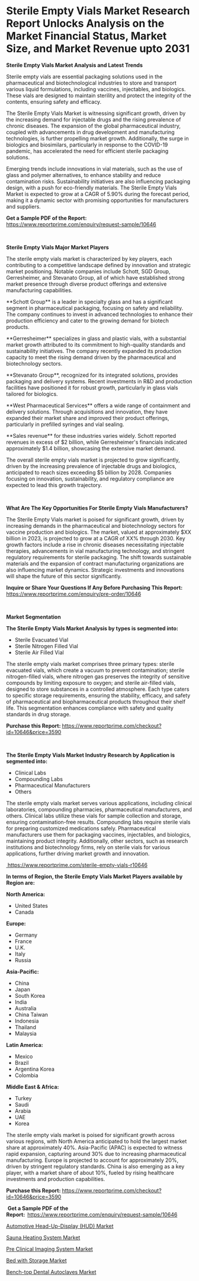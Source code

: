 <p><h1>Sterile Empty Vials Market Research Report Unlocks Analysis on the Market Financial Status, Market Size, and Market Revenue upto 2031</h1></p><p><strong>Sterile Empty Vials Market Analysis and Latest Trends</strong></p>
<p><p>Sterile empty vials are essential packaging solutions used in the pharmaceutical and biotechnological industries to store and transport various liquid formulations, including vaccines, injectables, and biologics. These vials are designed to maintain sterility and protect the integrity of the contents, ensuring safety and efficacy.</p><p>The Sterile Empty Vials Market is witnessing significant growth, driven by the increasing demand for injectable drugs and the rising prevalence of chronic diseases. The expansion of the global pharmaceutical industry, coupled with advancements in drug development and manufacturing technologies, is further propelling market growth. Additionally, the surge in biologics and biosimilars, particularly in response to the COVID-19 pandemic, has accelerated the need for efficient sterile packaging solutions.</p><p>Emerging trends include innovations in vial materials, such as the use of glass and polymer alternatives, to enhance stability and reduce contamination risks. Sustainability initiatives are also influencing packaging design, with a push for eco-friendly materials. The Sterile Empty Vials Market is expected to grow at a CAGR of 5.90% during the forecast period, making it a dynamic sector with promising opportunities for manufacturers and suppliers.</p></p>
<p><strong>Get a Sample PDF of the Report:&nbsp;</strong> <a href="https://www.reportprime.com/enquiry/request-sample/10646">https://www.reportprime.com/enquiry/request-sample/10646</a></p>
<p>&nbsp;</p>
<p><strong>Sterile Empty Vials Major Market Players</strong></p>
<p><p>The sterile empty vials market is characterized by key players, each contributing to a competitive landscape defined by innovation and strategic market positioning. Notable companies include Schott, SGD Group, Gerresheimer, and Stevanato Group, all of which have established strong market presence through diverse product offerings and extensive manufacturing capabilities.</p><p>**Schott Group** is a leader in specialty glass and has a significant segment in pharmaceutical packaging, focusing on safety and reliability. The company continues to invest in advanced technologies to enhance their production efficiency and cater to the growing demand for biotech products.</p><p>**Gerresheimer** specializes in glass and plastic vials, with a substantial market growth attributed to its commitment to high-quality standards and sustainability initiatives. The company recently expanded its production capacity to meet the rising demand driven by the pharmaceutical and biotechnology sectors.</p><p>**Stevanato Group**, recognized for its integrated solutions, provides packaging and delivery systems. Recent investments in R&D and production facilities have positioned it for robust growth, particularly in glass vials tailored for biologics.</p><p>**West Pharmaceutical Services** offers a wide range of containment and delivery solutions. Through acquisitions and innovation, they have expanded their market share and improved their product offerings, particularly in prefilled syringes and vial sealing.</p><p>**Sales revenue** for these industries varies widely. Schott reported revenues in excess of $2 billion, while Gerresheimer's financials indicated approximately $1.4 billion, showcasing the extensive market demand.</p><p>The overall sterile empty vials market is projected to grow significantly, driven by the increasing prevalence of injectable drugs and biologics, anticipated to reach sizes exceeding $5 billion by 2028. Companies focusing on innovation, sustainability, and regulatory compliance are expected to lead this growth trajectory.</p></p>
<p>&nbsp;</p>
<p><strong>What Are The Key Opportunities For Sterile Empty Vials Manufacturers?</strong></p>
<p><p>The Sterile Empty Vials market is poised for significant growth, driven by increasing demands in the pharmaceutical and biotechnology sectors for vaccine production and biologics. The market, valued at approximately $XX billion in 2023, is projected to grow at a CAGR of XX% through 2030. Key growth factors include a rise in chronic diseases necessitating injectable therapies, advancements in vial manufacturing technology, and stringent regulatory requirements for sterile packaging. The shift towards sustainable materials and the expansion of contract manufacturing organizations are also influencing market dynamics. Strategic investments and innovations will shape the future of this sector significantly.</p></p>
<p><strong>Inquire or Share Your Questions If Any Before Purchasing This Report:</strong> <a href="https://www.reportprime.com/enquiry/pre-order/10646">https://www.reportprime.com/enquiry/pre-order/10646</a></p>
<p>&nbsp;</p>
<p><strong>Market Segmentation</strong></p>
<p><strong>The Sterile Empty Vials Market Analysis by types is segmented into:</strong></p>
<p><ul><li>Sterile Evacuated Vial</li><li>Sterile Nitrogen Filled Vial</li><li>Sterile Air Filled Vial</li></ul></p>
<p><p>The sterile empty vials market comprises three primary types: sterile evacuated vials, which create a vacuum to prevent contamination; sterile nitrogen-filled vials, where nitrogen gas preserves the integrity of sensitive compounds by limiting exposure to oxygen; and sterile air-filled vials, designed to store substances in a controlled atmosphere. Each type caters to specific storage requirements, ensuring the stability, efficacy, and safety of pharmaceutical and biopharmaceutical products throughout their shelf life. This segmentation enhances compliance with safety and quality standards in drug storage.</p></p>
<p><strong>Purchase this Report:&nbsp;</strong><a href="https://www.reportprime.com/checkout?id=10646&price=3590">https://www.reportprime.com/checkout?id=10646&price=3590</a></p>
<p>&nbsp;</p>
<p><strong>The Sterile Empty Vials Market Industry Research by Application is segmented into:</strong></p>
<p><ul><li>Clinical Labs</li><li>Compounding Labs</li><li>Pharmaceutical Manufacturers</li><li>Others</li></ul></p>
<p><p>The sterile empty vials market serves various applications, including clinical laboratories, compounding pharmacies, pharmaceutical manufacturers, and others. Clinical labs utilize these vials for sample collection and storage, ensuring contamination-free results. Compounding labs require sterile vials for preparing customized medications safely. Pharmaceutical manufacturers use them for packaging vaccines, injectables, and biologics, maintaining product integrity. Additionally, other sectors, such as research institutions and biotechnology firms, rely on sterile vials for various applications, further driving market growth and innovation.</p></p>
<p><a href="https://www.reportprime.com/sterile-empty-vials-r10646">&nbsp;https://www.reportprime.com/sterile-empty-vials-r10646</a></p>
<p><strong>In terms of Region, the Sterile Empty Vials Market Players available by Region are:</strong></p>
<p>
    <p> <strong> North America: </strong>
        <ul>
            <li>United States</li>
            <li>Canada</li>
        </ul>
        </p> 
    <p> <strong> Europe: </strong>
        <ul>
            <li>Germany</li>
            <li>France</li>
            <li>U.K.</li>
            <li>Italy</li>
            <li>Russia</li>
        </ul>
        </p> 
    <p> <strong> Asia-Pacific: </strong>
        <ul>
            <li>China</li>
            <li>Japan</li>
            <li>South Korea</li>
            <li>India</li>
            <li>Australia</li>
            <li>China Taiwan</li>
            <li>Indonesia</li>
            <li>Thailand</li>
            <li>Malaysia</li>
        </ul>
        </p> 
    <p> <strong> Latin America: </strong>
        <ul>
            <li>Mexico</li>
            <li>Brazil</li>
            <li>Argentina Korea</li>
            <li>Colombia</li>
        </ul>
        </p> 
    <p> <strong> Middle East & Africa: </strong>
        <ul>
            <li>Turkey</li>
            <li>Saudi</li>
            <li>Arabia</li>
            <li>UAE</li>
            <li>Korea</li>
        </ul>
    </p>
    </p>
<p><p>The sterile empty vials market is poised for significant growth across various regions, with North America anticipated to hold the largest market share at approximately 40%. Asia-Pacific (APAC) is expected to witness rapid expansion, capturing around 30% due to increasing pharmaceutical manufacturing. Europe is projected to account for approximately 20%, driven by stringent regulatory standards. China is also emerging as a key player, with a market share of about 10%, fueled by rising healthcare investments and production capabilities.</p></p>
<p><strong>Purchase this Report: </strong><a href="https://www.reportprime.com/checkout?id=10646&price=3590">https://www.reportprime.com/checkout?id=10646&price=3590</a></p>
<p>&nbsp;<strong>Get a Sample PDF of the Report:&nbsp;&nbsp;</strong><a href="https://www.reportprime.com/enquiry/request-sample/10646">https://www.reportprime.com/enquiry/request-sample/10646</a></p>
<p><strong></strong></p>
<p><p><a href="https://medium.com/@madisonaguilar75/the-automotive-head-up-display-hud-market-is-anticipated-to-experience-significant-growth-with-8ad343661336">Automotive Head-Up-Display (HUD) Market</a></p><p><a href="https://issuu.com/reportprime-2/docs/sauna-heating-system-market-size-20_2506a5ea0f1b4a">Sauna Heating System Market</a></p><p><a href="https://github.com/YashRP12/Market-Research-Report-List-6/blob/main/pre-clinical-imaging-system-market.md">Pre Clinical Imaging System Market</a></p><p><a href="https://issuu.com/reportprime-2/docs/bed-with-storage-market-size-2030.p_a7cb7f761f8e64">Bed with Storage Market</a></p><p><a href="https://medium.com/@michellegbleau0620/the-global-bench-top-dental-autoclaves-market-is-projected-to-experience-an-annual-growth-rate-of-0358fdeb2bec">Bench-top Dental Autoclaves Market</a></p></p>